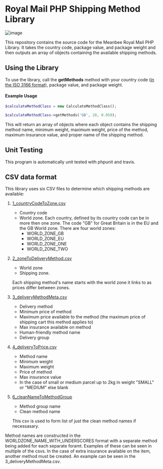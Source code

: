 # Royal Mail PHP Shipping Method Library

![image](http://up.nicksays.co.uk/200k1j35411o2i0Y0N3S/RoyalMail.png)

This repository contains the source code for the Meanbee Royal Mail PHP Library. It takes the country code, package value, and package weight and then outputs an array of objects containing the available shipping methods.

## Using the Library

To use the library, call the **getMethods** method with your country code ([in the ISO 3166 format](https://en.wikipedia.org/wiki/ISO_3166-1_alpha-2)), package value, and package weight.

#### Example Usage
```PHP
$calculateMethodClass = new CalculateMethodClass();

$calculateMethodClass->getMethods('GB', 20, 0.050);
```

This will return an array of objects where each object contains the shipping method name, minimum weight, maximum weight, price of the method, maximum insurance value, and proper name of the shipping method.

## Unit Testing

This program is automatically unit tested with phpunit and travis.

## CSV data format

This library uses six CSV files to determine which shipping methods are available:

1. [1_countryCodeToZone.csv](https://github.com/meanbee/royalmail/blob/develop/lib/Meanbee/RoyalmailPHPLibrary/data/1_countryToZone.csv)
    * Country code
    * World zone. Each country, defined by its country code can be in more then one zone. The code "GB" for Great Britain is in the EU and the GB World zone. There are four world zones:
        * WORLD_ZONE_GB
        * WORLD_ZONE_EU
        * WORLD_ZONE_ONE
        * WORLD_ZONE_TWO

2. [2_zoneToDeliveryMethod.csv](https://github.com/meanbee/royalmail/blob/develop/lib/Meanbee/RoyalmailPHPLibrary/data/2_zoneToDeliveryMethod.csv)
    * World zone
    * Shipping zone.

    Each shipping method's name starts with the world zone it links to as prices differ between zones.

3. [3_deliveryMethodMeta.csv](https://github.com/meanbee/royalmail/blob/develop/lib/Meanbee/RoyalmailPHPLibrary/data/3_deliveryMethodMeta.csv)
    * Delivery method
    * Minimum price of method
    * Maximum price available to the method (the maximum price of shipping cart this method applies to)
    * Max insurance available on method
    * Human-friendly method name
    * Delivery group

4. [4_deliveryToPrice.csv](https://github.com/meanbee/royalmail/blob/develop/lib/Meanbee/RoyalmailPHPLibrary/data/4_deliveryToPrice.csv)
    * Method name
    * Minimum weight
    * Maximum weight
    * Price of method
    * Max insurance value
    * In the case of small or medium parcel up to 2kg in weight "SMALL" or "MEDIUM" else blank

6. [6_cleanNameToMethodGroup](https://github.com/meanbee/royalmail/blob/develop/lib/Meanbee/RoyalmailPHPLibrary/data/6_cleanNameMethodGroup.csv)
    * Method group name
    * Clean method name

    This csv is used to form list of just the clean method names if necessasary.

Method names are constructed in the WORLDZONE_NAME_WITH_UNDERSCORES format with a separate method being added for each separate foramt. Examples of these can be seen in multiple of the csvs. In the case of extra insurance available on the item, another method must be created. An example can be seen in the 3_deliveryMethodMeta.csv.   

